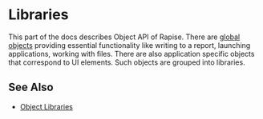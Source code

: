 # Libraries

This part of the docs describes Object API of Rapise. There are [global objects](ses_lib_global.md) providing essential functionality like writing to a report, launching applications, working with files. There are also application specific objects that correspond to UI elements. Such objects are grouped into libraries.

## See Also 

- [Object Libraries](../Guide/recording_library.md)